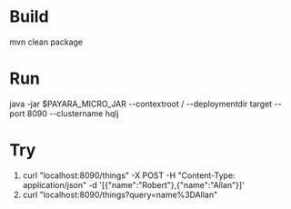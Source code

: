 # Build
mvn clean package 

# Run
java -jar $PAYARA_MICRO_JAR --contextroot / --deploymentdir target --port 8090 --clustername hqlj 

# Try

1. curl "localhost:8090/things" -X POST -H "Content-Type: application/json" -d '[{"name":"Robert"},{"name":"Allan"}]'
2. curl "localhost:8090/things?query=name%3DAllan"